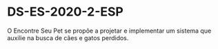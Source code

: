# DS-ES-2020-2-ESP

O Encontre Seu Pet se propõe a projetar e implementar um sistema que auxilie na busca de cães e gatos perdidos.